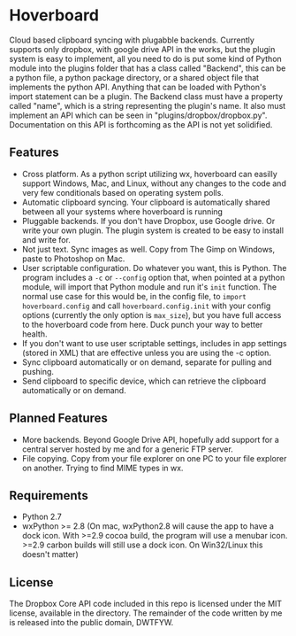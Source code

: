 Hoverboard
===========

Cloud based clipboard syncing with plugabble backends. Currently supports only dropbox, with google drive API in the works, but the plugin system is easy to implement, all you need to do is put some kind of Python module into the plugins folder that has a class called "Backend", this can be a python file, a python package directory, or a shared object file that implements the python API. Anything that can be loaded with Python's import statement can be a plugin. The Backend class must have a property called "name", which is a string representing the plugin's name. It also must implement an API which can be seen in "plugins/dropbox/dropbox.py". Documentation on this API is forthcoming as the API is not yet solidified.

Features
--------
* Cross platform. As a python script utilizing wx, hoverboard can easilly support Windows, Mac, and Linux, without any changes to the code and very few conditionals based on operating system polls.
* Automatic clipboard syncing. Your clipboard is automatically shared between all your systems where hoverboard is running
* Pluggable backends. If you don't have Dropbox, use Google drive. Or write your own plugin. The plugin system is created to be easy to install and write for.
* Not just text. Sync images as well. Copy from The Gimp on Windows, paste to Photoshop on Mac.
* User scriptable configuration. Do whatever you want, this is Python. The program includes a `-c` or `--config` option that, when pointed at a python module, will import that Python module and run it's `init` function. The normal use case for this would be, in the config file, to `import hoverboard.config` and call `hoverboard.config.init` with your config options (currently the only option is `max_size`), but you have full access to the hoverboard code from here. Duck punch your way to better health.
* If you don't want to use user scriptable settings, includes in app settings (stored in XML) that are effective unless you are using the -c option.
* Sync clipboard automatically or on demand, separate for pulling and pushing.
* Send clipboard to specific device, which can retrieve the clipboard automatically or on demand.

Planned Features
----------------
* More backends. Beyond Google Drive API, hopefully add support for a central server hosted by me and for a generic FTP server.
* File copying. Copy from your file explorer on one PC to your file explorer on another. Trying to find MIME types in wx.

Requirements
------------
* Python 2.7
* wxPython >= 2.8 (On mac, wxPython2.8 will cause the app to have a dock icon. With  >=2.9 cocoa build, the program will use a menubar icon. >=2.9 carbon builds will still use a dock icon. On Win32/Linux this doesn't matter)

License
-------
The Dropbox Core API code included in this repo is licensed under the MIT license, available in the directory. The remainder of the code written by me is released into the public domain, DWTFYW.
